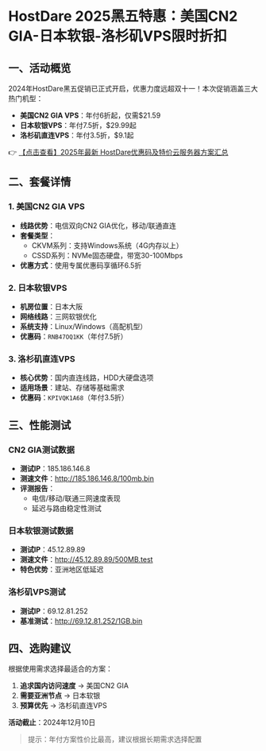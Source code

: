 # HostDare 2025黑五特惠：美国CN2 GIA-日本软银-洛杉矶VPS限时折扣

## 一、活动概览

2024年HostDare黑五促销已正式开启，优惠力度远超双十一！本次促销涵盖三大热门机型：

- **美国CN2 GIA VPS**：年付6折起，仅需$21.59
- **日本软银VPS**：年付7.5折，$29.99起
- **洛杉矶直连VPS**：年付3.5折，$9.1起

👉 [【点击查看】2025年最新 HostDare优惠码及特价云服务器方案汇总](https://bit.ly/hostdare)

## 二、套餐详情

### 1. 美国CN2 GIA VPS
- **线路优势**：电信双向CN2 GIA优化，移动/联通直连
- **套餐类型**：
  - CKVM系列：支持Windows系统（4G内存以上）
  - CSSD系列：NVMe固态硬盘，带宽30-100Mbps
- **优惠方式**：使用专属优惠码享循环6.5折

### 2. 日本软银VPS
- **机房位置**：日本大阪
- **网络线路**：三网软银优化
- **系统支持**：Linux/Windows（高配机型）
- **优惠码**：`RNB47OQ1KK`（年付7.5折）

### 3. 洛杉矶直连VPS
- **核心优势**：国内直连线路，HDD大硬盘选项
- **适用场景**：建站、存储等基础需求
- **优惠码**：`KPIVQK1A68`（年付3.5折）

## 三、性能测试

### CN2 GIA测试数据
- **测试IP**：185.186.146.8
- **测速文件**：http://185.186.146.8/100mb.bin
- **评测报告**：
  - 电信/移动/联通三网速度表现
  - 延迟与路由稳定性测试

### 日本软银测试数据
- **测试IP**：45.12.89.89
- **测速文件**：http://45.12.89.89/500MB.test
- **特色优势**：亚洲地区低延迟

### 洛杉矶VPS测试
- **测试IP**：69.12.81.252
- **基准测试**：http://69.12.81.252/1GB.bin

## 四、选购建议

根据使用需求选择最适合的方案：
1. **追求国内访问速度** → 美国CN2 GIA
2. **需要亚洲节点** → 日本软银
3. **预算优先** → 洛杉矶直连VPS

**活动截止**：2024年12月10日

> 提示：年付方案性价比最高，建议根据长期需求选择配置